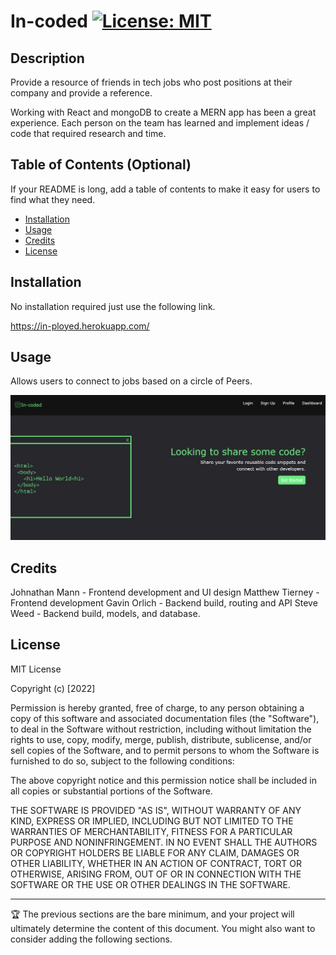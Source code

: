 # In-coded [![License: MIT](https://img.shields.io/badge/License-MIT-yellow.svg)](https://opensource.org/licenses/MIT)

## Description

Provide a resource of friends in tech jobs who post positions at their company and provide a reference.

Working with React and mongoDB to create a MERN app has been a great experience. Each person on the team has learned and implement ideas / code that required research and time.

## Table of Contents (Optional)

If your README is long, add a table of contents to make it easy for users to find what they need.

- [Installation](#installation)
- [Usage](#usage)
- [Credits](#credits)
- [License](#license)

## Installation

No installation required just use the following link.

https://in-ployed.herokuapp.com/

## Usage

Allows users to connect to jobs based on a circle of Peers.

![alt text](./client/src/assets/screenshot.png)

## Credits

Johnathan Mann - Frontend development and UI design
Matthew Tierney - Frontend development
Gavin Orlich - Backend build, routing and API
Steve Weed - Backend build, models, and database.

## License

MIT License

Copyright (c) [2022]

Permission is hereby granted, free of charge, to any person obtaining a copy
of this software and associated documentation files (the "Software"), to deal
in the Software without restriction, including without limitation the rights
to use, copy, modify, merge, publish, distribute, sublicense, and/or sell
copies of the Software, and to permit persons to whom the Software is
furnished to do so, subject to the following conditions:

The above copyright notice and this permission notice shall be included in all
copies or substantial portions of the Software.

THE SOFTWARE IS PROVIDED "AS IS", WITHOUT WARRANTY OF ANY KIND, EXPRESS OR
IMPLIED, INCLUDING BUT NOT LIMITED TO THE WARRANTIES OF MERCHANTABILITY,
FITNESS FOR A PARTICULAR PURPOSE AND NONINFRINGEMENT. IN NO EVENT SHALL THE
AUTHORS OR COPYRIGHT HOLDERS BE LIABLE FOR ANY CLAIM, DAMAGES OR OTHER
LIABILITY, WHETHER IN AN ACTION OF CONTRACT, TORT OR OTHERWISE, ARISING FROM,
OUT OF OR IN CONNECTION WITH THE SOFTWARE OR THE USE OR OTHER DEALINGS IN THE
SOFTWARE.

---

🏆 The previous sections are the bare minimum, and your project will ultimately determine the content of this document. You might also want to consider adding the following sections.
